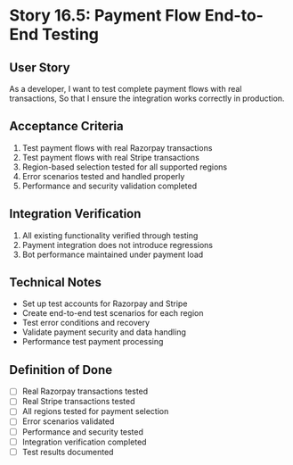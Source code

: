# Story 16.5: Payment Flow End-to-End Testing

## User Story

As a developer,
I want to test complete payment flows with real transactions,
So that I ensure the integration works correctly in production.

## Acceptance Criteria

1. Test payment flows with real Razorpay transactions
2. Test payment flows with real Stripe transactions
3. Region-based selection tested for all supported regions
4. Error scenarios tested and handled properly
5. Performance and security validation completed

## Integration Verification

1. All existing functionality verified through testing
2. Payment integration does not introduce regressions
3. Bot performance maintained under payment load

## Technical Notes

- Set up test accounts for Razorpay and Stripe
- Create end-to-end test scenarios for each region
- Test error conditions and recovery
- Validate payment security and data handling
- Performance test payment processing

## Definition of Done

- [ ] Real Razorpay transactions tested
- [ ] Real Stripe transactions tested
- [ ] All regions tested for payment selection
- [ ] Error scenarios validated
- [ ] Performance and security tested
- [ ] Integration verification completed
- [ ] Test results documented
